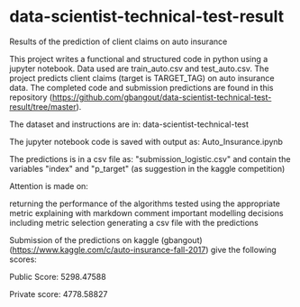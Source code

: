 # data-scientist-technical-test-result
Results of the prediction of client claims on auto insurance

This project writes a functional and structured code in python using a jupyter notebook. Data used are train_auto.csv and test_auto.csv. The project predicts client claims (target is TARGET_TAG) on auto insurance data. The completed code and submission predictions are found in this repository (https://github.com/gbangout/data-scientist-technical-test-result/tree/master). 

The dataset and instructions are in: data-scientist-technical-test

The jupyter notebook code is saved with output as: Auto_Insurance.ipynb

The predictions is in a csv file as: "submission_logistic.csv" 
and contain the variables "index" and "p_target" (as suggestion in the kaggle competition)

Attention is made on:

returning the performance of the algorithms tested using the appropriate metric
explaining with markdown comment important modelling decisions including metric selection
generating a csv file with the predictions

Submission of the predictions on kaggle (gbangout) (https://www.kaggle.com/c/auto-insurance-fall-2017) give the following scores:

Public Score:  5298.47588

Private score: 4778.58827
